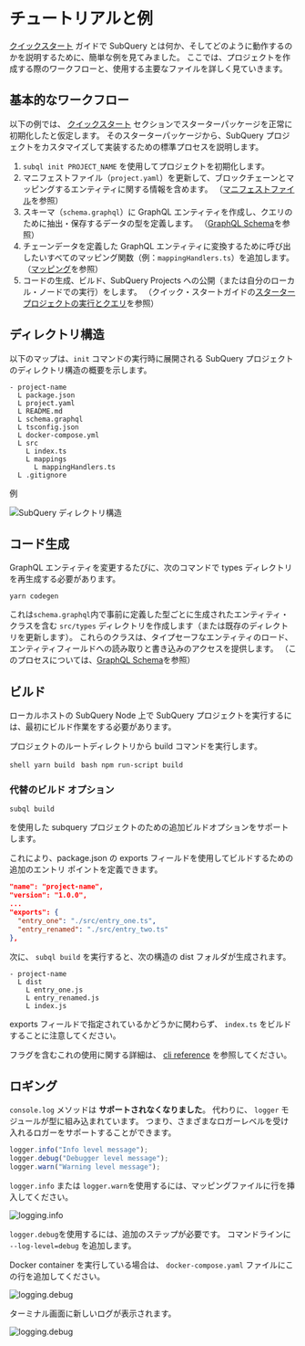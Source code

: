 # チュートリアルと例

[クイックスタート](/quickstart/quickstart-polkadot.md) ガイドで SubQuery とは何か、そしてどのように動作するのかを説明するために、簡単な例を見てみました。 ここでは、プロジェクトを作成する際のワークフローと、使用する主要なファイルを詳しく見ていきます。

## 基本的なワークフロー

以下の例では、 [クイックスタート](../quickstart/quickstart-polkadot.md) セクションでスターターパッケージを正常に初期化したと仮定します。 そのスターターパッケージから、SubQuery プロジェクトをカスタマイズして実装するための標準プロセスを説明します。

1. `subql init PROJECT_NAME` を使用してプロジェクトを初期化します。
2. マニフェストファイル（`project.yaml`）を更新して、ブロックチェーンとマッピングするエンティティに関する情報を含めます。 （[マニフェストファイル](./manifest.md)を参照）
3. スキーマ（`schema.graphql`）に GraphQL エンティティを作成し、クエリのために抽出・保存するデータの型を定義します。 （[GraphQL Schema](./graphql.md)を参照）
4. チェーンデータを定義した GraphQL エンティティに変換するために呼び出したいすべてのマッピング関数（例：`mappingHandlers.ts`）を追加します。 （[マッピング](./mapping/polkadot.md)を参照）
5. コードの生成、ビルド、SubQuery Projects への公開（または自分のローカル・ノードでの実行）をします。 （クイック・スタートガイドの[スタータープロジェクトの実行とクエリ](./quickstart-polkadot.md#running-and-querying-your-starter-project)を参照）

## ディレクトリ構造

以下のマップは、`init` コマンドの実行時に展開される SubQuery プロジェクトのディレクトリ構造の概要を示します。

```
- project-name
  L package.json
  L project.yaml
  L README.md
  L schema.graphql
  L tsconfig.json
  L docker-compose.yml
  L src
    L index.ts
    L mappings
      L mappingHandlers.ts
  L .gitignore
```

例

![SubQuery ディレクトリ構造](/assets/img/subQuery_directory_stucture.png)

## コード生成

GraphQL エンティティを変更するたびに、次のコマンドで types ディレクトリを再生成する必要があります。

```
yarn codegen
```

これは`schema.graphql`内で事前に定義した型ごとに生成されたエンティティ・クラスを含む `src/types` ディレクトリを作成します（または既存のディレクトリを更新します）。 これらのクラスは、タイプセーフなエンティティのロード、エンティティフィールドへの読み取りと書き込みのアクセスを提供します。 （このプロセスについては、[GraphQL Schema](./graphql.md)を参照）

## ビルド

ローカルホストの SubQuery Node 上で SubQuery プロジェクトを実行するには、最初にビルド作業をする必要があります。

プロジェクトのルートディレクトリから build コマンドを実行します。

<CodeGroup> <CodeGroupItem title="YARN" active> `shell yarn build ` </CodeGroupItem>
<CodeGroupItem title="NPM"> `bash npm run-script build ` </CodeGroupItem> </CodeGroup>

### 代替のビルド オプション

`subql build`

を使用した subquery プロジェクトのための追加ビルドオプションをサポートします。

これにより、package.json の exports フィールドを使用してビルドするための追加のエントリ ポイントを定義できます。

```json
"name": "project-name",
"version": "1.0.0",
...
"exports": {
  "entry_one": "./src/entry_one.ts",
  "entry_renamed": "./src/entry_two.ts"
},
```

次に、 `subql build` を実行すると、次の構造の dist フォルダが生成されます。

```
- project-name
  L dist
    L entry_one.js
    L entry_renamed.js
    L index.js
```

exports フィールドで指定されているかどうかに関わらず、 `index.ts` をビルドすることに注意してください。

フラグを含むこれの使用に関する詳細は、 [cli reference](https://doc.subquery.network/run_publish/references/#build) を参照してください。

## ロギング

`console.log` メソッドは **サポートされなくなりました**。 代わりに、 `logger` モジュールが型に組み込まれています。 つまり、さまざまなロガーレベルを受け入れるロガーをサポートすることができます。

```typescript
logger.info("Info level message");
logger.debug("Debugger level message");
logger.warn("Warning level message");
```

`logger.info` または `logger.warn`を使用するには、マッピングファイルに行を挿入してください。

![logging.info](/assets/img/logging_info.png)

`logger.debug`を使用するには、追加のステップが必要です。 コマンドラインに `--log-level=debug` を追加します。

Docker container を実行している場合は、 `docker-compose.yaml` ファイルにこの行を追加してください。

![logging.debug](/assets/img/logging_debug.png)

ターミナル画面に新しいログが表示されます。

![logging.debug](/assets/img/subquery_logging.png)
